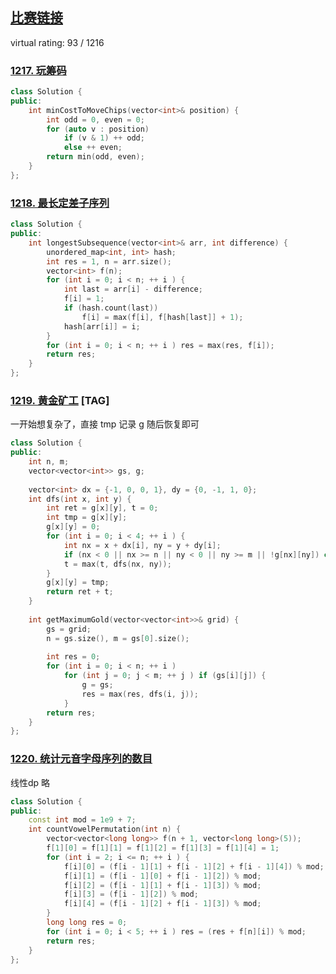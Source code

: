 ## [比赛链接](https://leetcode-cn.com/contest/weekly-contest-157/)

virtual rating: 93 / 1216

### [1217. 玩筹码](https://leetcode-cn.com/problems/minimum-cost-to-move-chips-to-the-same-position/)



```c++
class Solution {
public:
    int minCostToMoveChips(vector<int>& position) {
        int odd = 0, even = 0;
        for (auto v : position)
            if (v & 1) ++ odd;
            else ++ even;
        return min(odd, even);
    }
};
```


### [1218. 最长定差子序列](https://leetcode-cn.com/problems/longest-arithmetic-subsequence-of-given-difference/)



```c++
class Solution {
public:
    int longestSubsequence(vector<int>& arr, int difference) {
        unordered_map<int, int> hash;
        int res = 1, n = arr.size();
        vector<int> f(n);
        for (int i = 0; i < n; ++ i ) {
            int last = arr[i] - difference;
            f[i] = 1;
            if (hash.count(last))
                f[i] = max(f[i], f[hash[last]] + 1);
            hash[arr[i]] = i;
        }
        for (int i = 0; i < n; ++ i ) res = max(res, f[i]);
        return res;
    }
};
```

### [1219. 黄金矿工](https://leetcode-cn.com/problems/path-with-maximum-gold/) [TAG]

一开始想复杂了，直接 tmp 记录 g 随后恢复即可

```c++
class Solution {
public:
    int n, m;
    vector<vector<int>> gs, g;
    
    vector<int> dx = {-1, 0, 0, 1}, dy = {0, -1, 1, 0};
    int dfs(int x, int y) {
        int ret = g[x][y], t = 0;
        int tmp = g[x][y];
        g[x][y] = 0;
        for (int i = 0; i < 4; ++ i ) {
            int nx = x + dx[i], ny = y + dy[i];
            if (nx < 0 || nx >= n || ny < 0 || ny >= m || !g[nx][ny]) continue;
            t = max(t, dfs(nx, ny));
        }
        g[x][y] = tmp;
        return ret + t;
    }
    
    int getMaximumGold(vector<vector<int>>& grid) {
        gs = grid;
        n = gs.size(), m = gs[0].size();
        
        int res = 0;
        for (int i = 0; i < n; ++ i )
            for (int j = 0; j < m; ++ j ) if (gs[i][j]) {
                g = gs;
                res = max(res, dfs(i, j));
            }
        return res;
    }
};
```

### [1220. 统计元音字母序列的数目](https://leetcode-cn.com/problems/count-vowels-permutation/)

线性dp 略

```c++
class Solution {
public:
    const int mod = 1e9 + 7;
    int countVowelPermutation(int n) {
        vector<vector<long long>> f(n + 1, vector<long long>(5));
        f[1][0] = f[1][1] = f[1][2] = f[1][3] = f[1][4] = 1;
        for (int i = 2; i <= n; ++ i ) {
            f[i][0] = (f[i - 1][1] + f[i - 1][2] + f[i - 1][4]) % mod;
            f[i][1] = (f[i - 1][0] + f[i - 1][2]) % mod;
            f[i][2] = (f[i - 1][1] + f[i - 1][3]) % mod;
            f[i][3] = (f[i - 1][2]) % mod;
            f[i][4] = (f[i - 1][2] + f[i - 1][3]) % mod;
        }
        long long res = 0;
        for (int i = 0; i < 5; ++ i ) res = (res + f[n][i]) % mod;
        return res;
    }
};

```

